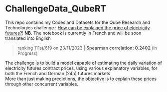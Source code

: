 # ChallengeData_QubeRT

This repo contains my Codes and Datasets for the Qube Research and Technologies challenge : [How can be explained the price of electricity futures?](https://challengedata.ens.fr/participants/challenges/97/)!
**NB.** The notebook is currently in French and will be soon translated into English
> ranking 111st/619 on 23/11/2023 | **Spearman correlation: 0.2402** (in Progress)

The challenge is to build a model capable of estimating the daily variation of electricity futures contract prices, using various explanatory variables, for both the French and German (24h) futures markets.  
More than just making predictions, the objective is to explain these prices through other concurrent variables.
